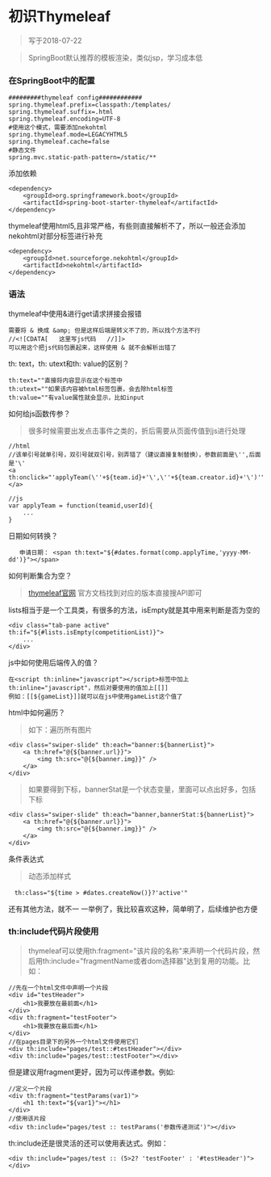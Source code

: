 # 初识Thymeleaf

> 写于2018-07-22

> SpringBoot默认推荐的模板渲染，类似jsp，学习成本低

### 在SpringBoot中的配置
```
#########thymeleaf config############
spring.thymeleaf.prefix=classpath:/templates/
spring.thymeleaf.suffix=.html
spring.thymeleaf.encoding=UTF-8
#使用这个模式，需要添加nekohtml
spring.thymeleaf.mode=LEGACYHTML5
spring.thymeleaf.cache=false
#静态文件
spring.mvc.static-path-pattern=/static/**
```
添加依赖
```
<dependency>
	<groupId>org.springframework.boot</groupId>
	<artifactId>spring-boot-starter-thymeleaf</artifactId>
</dependency>
```
thymeleaf使用html5,且非常严格，有些则直接解析不了，所以一般还会添加nekohtml对部分标签进行补充
```
<dependency>
	<groupId>net.sourceforge.nekohtml</groupId>
	<artifactId>nekohtml</artifactId>
</dependency>
```
### 语法

thymeleaf中使用&进行get请求拼接会报错
```
需要将 & 换成 &amp; 但是这样后端是转义不了的，所以找个方法不行
//<![CDATA[   这里写js代码   //]]>
可以用这个把js代码包裹起来，这样使用 & 就不会解析出错了
```

th: text，th: utext和th: value的区别？
```
th:text=""直接将内容显示在这个标签中
th:utext=""如果该内容被html标签包裹，会去除html标签
th:value=""有value属性就会显示，比如input
```
如何给js函数传参？
> 很多时候需要出发点击事件之类的，折后需要从页面传值到js进行处理


```
//html
//该单引号就单引号，双引号就双引号，别弄错了（建议直接复制替换），参数前面是\'',后面是'\'
<a th:onclick="'applyTeam(\''+${team.id}+'\',\''+${team.creator.id}+'\')'"></a>

//js
var applyTeam = function(teamid,userId){
    ...
}
```

日期如何转换？
```
   申请日期： <span th:text="${#dates.format(comp.applyTime,'yyyy-MM-dd')}"></span>
```

<div class="tab-pane active" id="hasData" th:if="${#lists.isEmpty(competitionList)}">

如何判断集合为空？
> [thymeleaf官网](https://www.thymeleaf.org/documentation.html) 官方文档找到对应的版本直接搜API即可

lists相当于是一个工具类，有很多的方法，isEmpty就是其中用来判断是否为空的
```
<div class="tab-pane active" th:if="${#lists.isEmpty(competitionList)}">
    ...
</div>
```


js中如何使用后端传入的值？
```
在<script th:inline="javascript"></script>标签中加上th:inline="javascript"，然后对要使用的值加上[[]]
例如：[[${gameList}]]就可以在js中使用gameList这个值了
```

html中如何遍历？

> 如下：遍历所有图片

```
<div class="swiper-slide" th:each="banner:${bannerList}">
    <a th:href="@{${banner.url}}">
        <img th:src="@{${banner.img}}" />
    </a>
</div>
```

> 如果要得到下标，bannerStat是一个状态变量，里面可以点出好多，包括下标

```
<div class="swiper-slide" th:each="banner,bannerStat:${bannerList}">
    <a th:href="@{${banner.url}}">
        <img th:src="@{${banner.img}}" />
    </a>
</div>
```

条件表达式
> 动态添加样式

```
　th:class="${time > #dates.createNow()}?'active'"
```
还有其他方法，就不一 一举例了，我比较喜欢这种，简单明了，后续维护也方便

### th:include代码片段使用
> thymeleaf可以使用th:fragment="该片段的名称"来声明一个代码片段，然后用th:include="fragmentName或者dom选择器"达到复用的功能。比如：

```
//先在一个html文件中声明一个片段
<div id="testHeader">
	<h1>我要放在最前面</h1>
</div>
<div th:fragment="testFooter">
	<h1>我要放在最后面</h1>
</div>
//在pages目录下的另外一个html文件使用它们
<div th:include="pages/test::#testHeader"></div>
<div th:include="pages/test::testFooter"></div>
```
但是建议用fragment更好，因为可以传递参数。例如:
```
//定义一个片段
<div th:fragment="testParams(var1)">
    <h1 th:text="${var1}"></h1>
</div>
//使用该片段
<div th:include="pages/test :: testParams('参数传递测试')"></div>
```
th:include还是很灵活的还可以使用表达式。例如：

```
<div th:include="pages/test :: (5>2? 'testFooter' : '#testHeader')"></div>
```










